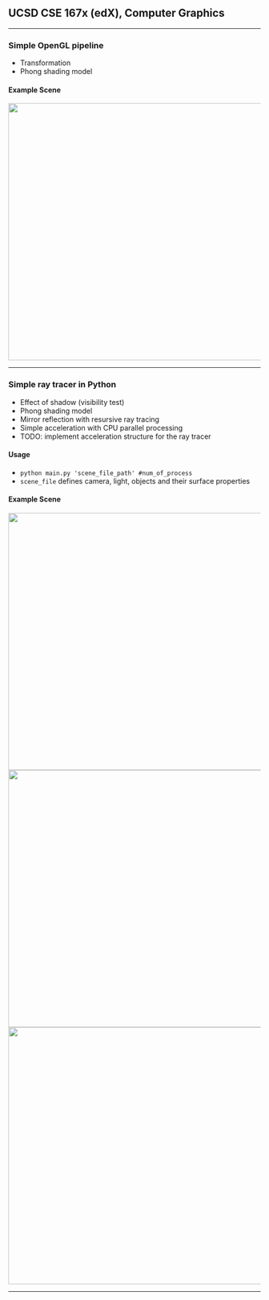 ## UCSD CSE 167x (edX), Computer Graphics

---
### Simple OpenGL pipeline
* Transformation
* Phong shading model

#### Example Scene
<img src="https://github.com/lingqiz/UCSD-CSE-167x/blob/master/opengl-1.png" width="512">

---
### Simple ray tracer in Python 
* Effect of shadow (visibility test)
* Phong shading model
* Mirror reflection with resursive ray tracing
* Simple acceleration with CPU parallel processing
* TODO: implement acceleration structure for the ray tracer

#### Usage
- `python main.py 'scene_file_path' #num_of_process`
- `scene_file` defines camera, light, objects and their surface properties

#### Example Scene
<img src="https://github.com/lingqiz/UCSD-CSE-167x/blob/master/trace-1.png" width="512">
<img src="https://github.com/lingqiz/UCSD-CSE-167x/blob/master/trace-2.png" width="512">
<img src="https://github.com/lingqiz/UCSD-CSE-167x/blob/master/trace-3.png" width="512">

---